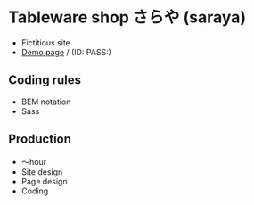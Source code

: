 # Tableware shop さらや (saraya)
- Fictitious site
- [Demo page]() / (ID: PASS:)
## Coding rules
- BEM notation
- Sass
## Production
- ～hour
- Site design
- Page design
- Coding

